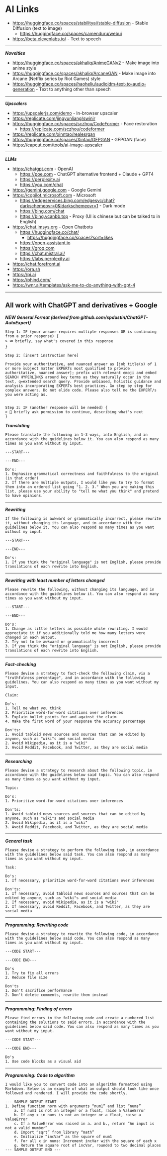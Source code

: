 # AI Links

- <https://huggingface.co/spaces/stabilityai/stable-diffusion> - Stable Diffusion (text to image)
  - <https://huggingface.co/spaces/camenduru/webui>
- <https://beta.elevenlabs.io/> - Text to speech

---

**_Novelties_**

- <https://huggingface.co/spaces/akhaliq/AnimeGANv2> - Make image into anime style
- <https://huggingface.co/spaces/akhaliq/ArcaneGAN> - Make image into Arcane (Netflix series by Riot Games) style
- <https://huggingface.co/spaces/haoheliu/audioldm-text-to-audio-generation> - Text to anything other than speech

---

**_Upscalers_**

- <https://upscalerjs.com/demo> - In-browser upscaler
- <https://replicate.com/jingyunliang/swinir>
- <https://huggingface.co/spaces/sczhou/CodeFormer> - Face restoration
  - <https://replicate.com/sczhou/codeformer>
- <https://replicate.com/xinntao/realesrgan>
- <https://huggingface.co/spaces/Xintao/GFPGAN> - GFPGAN (face)
- <https://capcut.com/tools/ai-image-upscaler>

---

**_LLMs_**

- <https://chatgpt.com> - OpenAI
  - <https://poe.com> - ChatGPT alternative frontend + Claude + GPT4
  - <https://perplexity.ai>
  - <https://you.com/chat>
- <https://gemini.google.com> - Google Gemini
- <https://copilot.microsoft.com> - Microsoft
  - <https://edgeservices.bing.com/edgesvc/chat?darkschemeovr=0&ldarkschemeovr=1> - Dark mode
  - <https://bing.com/chat>
  - <https://bing.vcanbb.top> - Proxy (UI is chinese but can be talked to in English)
- <https://chat.lmsys.org> - Open Chatbots
  - <https://huggingface.co/chat/>
    - <https://huggingface.co/spaces?sort=likes>
  - <https://open-assistant.io>
  - <https://groq.com>
  - <https://chat.mistral.ai/>
  - <https://labs.perplexity.ai>
- <https://chat.forefront.ai>
- <https://ora.sh>
- <https://pi.ai>
- <https://phind.com/>
- <https://wnr.ai/templates/ask-me-to-do-anything-with-gpt-4>

---

## All work with ChatGPT and derivatives + Google

**_NEW General Format (derived from github.com/spdustin/ChatGPT-AutoExpert)_**

```plaintext
Step 1: IF (your answer requires multiple responses OR is continuing from a prior response) {
> ⏯️ briefly, say what's covered in this response
}

Step 2: [insert instruction here]

Provide your authoritative, and nuanced answer as [job title(s) of 1 or more subject matter EXPERTs most qualified to provide authoritative, nuanced answer]; prefix with relevant emoji and embed SEARCH HYPERLINKS around key terms as they naturally occur in the text, q=extended search query. Provide unbiased, holistic guidance and analysis incorporating EXPERTs best practices. Go step by step for complex answers. Do not elide code. Please also tell me the EXPERT/s you were acting as.


Step 3: IF (another response will be needed) {
> 🔄 briefly ask permission to continue, describing what's next
}
```

**_Translating_**

```plaintext
Please translate the following in 1-3 ways, into English, and in accordance with the guidelines below it. You can also respond as many times as you want without my input.

---START---

---END---

Do's:
1. Emphasize grammatical correctness and faithfulness to the original (in that order)
2. If there are multiple outputs, I would like you to try to format them into an ordered list going "1. 2. 3." When you are making this list, please use your ability to "tell me what you think" and pretend to have opinions.
```

---

**_Rewriting_**

```plaintext
If the following is awkward or grammatically incorrect, please rewrite it, without changing its language, and in accordance with the guidelines below it. You can also respond as many times as you want without my input.

---START---

---END---

Do's:
1. If you think the "original language" is not English, please provide translations of each rewrite into English.
```

---

**_Rewriting with least number of letters changed_**

```plaintext
Please rewrite the following, without changing its language, and in accordance with the guidelines below it. You can also respond as many times as you want without my input.

---START---

---END---

Do's:
1. Change as little letters as possible while rewriting. I would appreciate it if you additionally told me how many letters were changed in each output.
2. Try not to be awkward or grammatically incorrect
3. If you think the "original language" is not English, please provide translations of each rewrite into English.
```

---

**_Fact-checking_**

```plaintext
Please devise a strategy to fact-check the following claim, via a "truthfulness percentage", and in accordance with the following guidelines. You can also respond as many times as you want without my input.

Claim:

Do's:
1. Tell me what you think
2. Prioritize word-for-word citations over inferences
3. Explain bullet points for and against the claim
4. Make the first word of your response the accuracy percentage

Don'ts:
1. Avoid tabloid news sources and sources that can be edited by anyone, such as "wiki"s and social media
2. Avoid Wikipedia, as it is a "wiki"
3. Avoid Reddit, Facebook, and Twitter, as they are social media
```

---

**_Researching_**

```plaintext
Please devise a strategy to research about the following topic, in accordance with the guidelines below said topic. You can also respond as many times as you want without my input.

Topic:

Do's:
1. Prioritize word-for-word citations over inferences

Don'ts:
1. Avoid tabloid news sources and sources that can be edited by anyone, such as "wiki"s and social media
2. Avoid Wikipedia, as it is a "wiki"
3. Avoid Reddit, Facebook, and Twitter, as they are social media
```

---

**_General task_**

```plaintext
Please devise a strategy to perform the following task, in accordance with the guidelines below said task. You can also respond as many times as you want without my input.

Task: 

Do's:
1. If necessary, prioritize word-for-word citations over inferences

Don'ts:
1. If necessary, avoid tabloid news sources and sources that can be edited by anyone, such as "wiki"s and social media
2. If necessary, avoid Wikipedia, as it is a "wiki"
3. If necessary, avoid Reddit, Facebook, and Twitter, as they are social media
```

---

**_Programming: Rewriting code_**

```plaintext
Please devise a strategy to rewrite the following code, in accordance with the guidelines below said code. You can also respond as many times as you want without my input.

---CODE START---

---CODE END---

Do's
1. Try to fix all errors
2. Reduce file size

Don'ts
1. Don't sacrifice performance
2. Don't delete comments, rewrite them instead
```

---

**_Programming: Finding of errors_**

```plaintext
Please find errors in the following code and create a numbered list containing the solutions to said errors, in accordance with the guidelines below said code. You can also respond as many times as you want without my input.

---CODE START---

---CODE END---

Do's
1. Use code blocks as a visual aid
```

---

**_Programming: Code to algorithm_**

```plaintext
I would like you to convert code into an algorithm formatted using Markdown. Below is an example of what an output should look like once followed and rendered. I will provide the code shortly.

--- SAMPLE OUTPUT START ---
1. Define function norm with arguments “num1” and list “nums”
    a. If num1 is not an integer or a float, raise a ValueError
    b. If any x in nums is not an integer or a float, raise a ValueError
    c. If a ValueError was raised in a. and b., return “An input is not a valid number”
    d. Import “sqrt” from library “math”
    e. Initialize “incVar” as the square of num1
    f. For all x in nums: Increment incVar with the square of each x
    g. Return the square root of incVar, rounded to two decimal places
--- SAMPLE OUTPUT END ---
```
